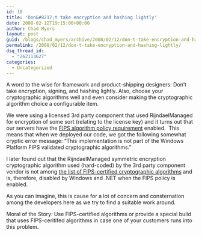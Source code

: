 ```yaml
---
id: 18
title: 'Don&#8217;t take encryption and hashing lightly'
date: 2008-02-12T19:15:00+00:00
author: Chad Myers
layout: post
guid: /blogs/chad_myers/archive/2008/02/12/don-t-take-encryption-and-hashing-lightly.aspx
permalink: /2008/02/12/don-t-take-encryption-and-hashing-lightly/
dsq_thread_id:
  - "262113627"
categories:
  - Uncategorized
---
```

A word to the wise for framework and product-shipping designers: Don&#8217;t take encryption, signing, and hashing lightly. Also, choose your cryptographic algorithms well and even consider making the cryptographic algorithm choice a configurable item.

We were using a licensed 3rd party component that used RijndaelManaged for encryption of some sort (relating to the license key) and it turns out that our servers have the [FIPS algorithm policy requirement](http://blogs.msdn.com/shawnfa/archive/2005/05/16/417975.aspx) [](http://therajahs.blogspot.com/2007/10/fips-validated-cryptographic-algorithms.html)enabled.&nbsp; This means that when we deployed our code, we got the following somewhat cryptic error message: &#8220;This implementation is not part of the Windows Platform FIPS validated cryptographic algorithms.&#8221;

I later found out that the RijndaelManaged symmetric encryption cryptographic algorithm used (hard-coded) by the 3rd party component vendor is not among [the list of FIPS-certified cryptographic algorithms](http://therajahs.blogspot.com/2007/10/fips-validated-cryptographic-algorithms.html) and is, therefore, disabled by Windows and .NET when the FIPS policy is enabled.

As you can imagine, this is cause for a lot of concern and consternation among the developers here as we try to find a suitable work around.

Moral of the Story: Use FIPS-certified algorithms or provide a special build that uses FIPS-ceritifed algorithms in case one of your customers runs into this problem.&nbsp;

&nbsp;